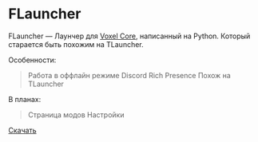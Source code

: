# FLauncher
FLauncher — Лаунчер для [Voxel Core](https://github.com/MihailRis/VoxelEngine-Cpp), написанный на Python.
Который старается быть похожим на TLauncher.

Особенности:
> Работа в оффлайн режиме
> Discord Rich Presence
> Похож на TLauncher

В планах:
> Страница модов
> Настройки

[Скачать](https://freshlend.github.io/home/apps/FLauncher)
